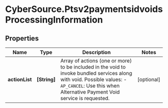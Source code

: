 # CyberSource.Ptsv2paymentsidvoidsProcessingInformation

## Properties
Name | Type | Description | Notes
------------ | ------------- | ------------- | -------------
**actionList** | **[String]** | Array of actions (one or more) to be included in the void to invoke bundled services along with void. Possible values: - `AP_CANCEL`: Use this when Alternative Payment Void service is requested.  | [optional] 


